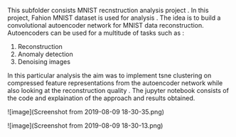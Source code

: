 This subfolder consists MNIST recnstruction analysis project . 
In this project, Fahion MNIST dataset is used for analysis . The idea is to build a convolutional autoencoder network for MNIST data 
reconstruction. Autoencoders can be used for a multitude of tasks such as : 
1) Reconstruction
2) Anomaly detection 
3) Denoising images 

In this particular analysis the aim was to implement tsne clustering on compressed feature representations from the autoencoder network while also looking at the reconstruction quality . 
The jupyter notebook consists of the code and explaination of the approach and results obtained.

![image](Screenshot from 2019-08-09 18-30-35.png)

![image](Screenshot from 2019-08-09 18-30-13.png)
